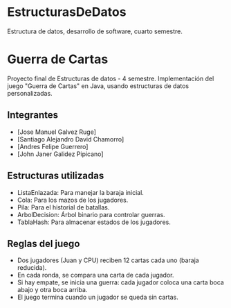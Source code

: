 # EstructurasDeDatos
Estructura de datos, desarrollo de software, cuarto semestre.
# Guerra de Cartas

Proyecto final de Estructuras de datos - 4 semestre. Implementación del juego "Guerra de Cartas" en Java, usando estructuras de datos personalizadas.

## Integrantes
- [Jose Manuel Galvez Ruge]
- [Santiago Alejandro David Chamorro]
- [Andres Felipe Guerrero]
- [John Janer Galidez Pipicano]

## Estructuras utilizadas
- ListaEnlazada: Para manejar la baraja inicial.
- Cola: Para los mazos de los jugadores.
- Pila: Para el historial de batallas.
- ArbolDecision: Árbol binario para controlar guerras.
- TablaHash: Para almacenar estados de los jugadores.

## Reglas del juego
- Dos jugadores (Juan y CPU) reciben 12 cartas cada uno (baraja reducida).
- En cada ronda, se compara una carta de cada jugador.
- Si hay empate, se inicia una guerra: cada jugador coloca una carta boca abajo y otra boca arriba.
- El juego termina cuando un jugador se queda sin cartas.
